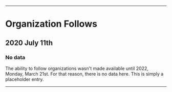 
***

# Organization Follows

## 2020 July 11th

### No data

The ability to follow organizations wasn't made available until 2022, Monday, March 21st. For that reason, there is no data here. This is simply a placeholder entry.

***
